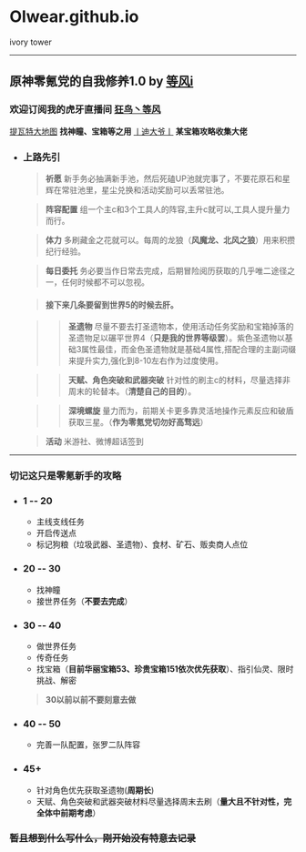 # Olwear.github.io
ivory tower

****

## 原神零氪党的自我修养1.0 by [等风i](https://bbs.mihoyo.com/ys/accountCenter/postList?id=185349014)
### 欢迎订阅我的虎牙直播间 [狂鸟丶等风](https://www.huya.com/orlove)
[提瓦特大地图](https://bbs.mihoyo.com/ys/obc/content/1060/detail?bbs_presentation_style=no_header) **找神瞳、宝箱等之用**
[丨迪大爷丨](https://bbs.mihoyo.com/ys/accountCenter/postList?id=162661361 "丨迪大爷丨") **某宝箱攻略收集大佬**
* ### 上路先引
	> **祈愿**
	> 新手务必抽满新手池，然后死磕UP池就完事了，不要花原石和星辉在常驻池里，星尘兑换和活动奖励可以丢常驻池。

	> **阵容配置**
	组一个主c和3个工具人的阵容,主升c就可以,工具人提升量力而行。

	> **体力**
	多刷藏金之花就可以。每周的龙狼（**风魔龙、北风之狼**）用来积攒纪行经验。

	> **每日委托**
	务必要当作日常去完成，后期冒险阅历获取的几乎唯二途径之一，任何时候都不可以忽视。

	> #### 接下来几条要留到世界5的时候去肝。

	> > **圣遗物**
	尽量不要去打圣遗物本，使用活动任务奖励和宝箱掉落的圣遗物足以碾平世界4（**只是我的世界等级罢**）。紫色圣遗物以基础3属性最佳，而金色圣遗物就是基础4属性,搭配合理的主副词缀来提升实力,强化到8-10左右作为过度使用。

	> > **天赋、角色突破和武器突破**
	针对性的刷主c的材料，尽量选择非周末的轮替本。（**清楚自己的目的**）。

	> > **深境螺旋**
	量力而为，前期关卡更多靠灵活地操作元素反应和破盾获取三星。（**作为零氪党切勿好高骛远**）

	> **活动**
	米游社、微博超话签到

****

### 切记这只是零氪新手的攻略
* ### **1 -- 20**
	* 主线支线任务
	* 开启传送点
	* 标记狗粮（垃圾武器、圣遗物）、食材、矿石、贩卖商人点位
* ### **20 -- 30**
	* 找神瞳
	* 接世界任务（**不要去完成**）
* ### **30 -- 40**
	* 做世界任务
	* 传奇任务
	* 找宝箱（**目前华丽宝箱53、珍贵宝箱151依次优先获取**）、指引仙灵、限时挑战、解密
	> **30以前以前不要刻意去做**
* ### **40 -- 50**
	+ 完善一队配置，张罗二队阵容
* ### **45+**
	* 针对角色优先获取圣遗物(**周期长**)
	* 天赋、角色突破和武器突破材料尽量选择周末去刷（**量大且不针对性，完全体中前期考虑**）
### ~~暂且想到什么写什么，刚开始没有特意去记录~~
